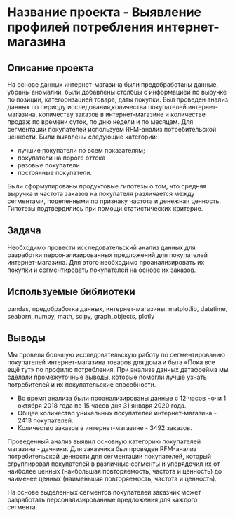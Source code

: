 # Название проекта - Выявление профилей потребления интернет-магазина

## Описание проекта

На основе данных интернет-магазина были предобработаны данные, убраны аномалии, были добавлены столбцы с информацией по выручке по позиции, категоризацией товара, даты покупки. Был проведен анализ данных по периоду исследования,количества покупателей интернет-магазина, количеству заказов в интернет-магазине и количестве продаж по времени суток, по дню недели и по месяцам. Для сегментации покупателей используем RFM-анализ потребительской ценности.
Были выявлены следующие категории:

- лучшие покупатели по всем показателям;
- покупатели на пороге оттока
- разовые покупатели
- постоянные покупатели.

Были сформулированы продуктовые гипотезы о том, что средняя выручка и частота заказов на покупателя различается между сегментами, поделенными по признаку частота и денежная ценность. Гипотезы подтвердились при помощи статистических критерие.

## Задача

Необходимо провести исследовательский анализ данных для разработки персонализированных предложений для покупателей интернет-магазина. Для этого необходимо проанализировать их покупки и сегментировать покупателей на основе их заказов.

## Используемые библиотеки

pandas, предобработка данных, интернет-магазины, matplotlib, datetime, seaborn, numpy, math, scipy, graph_objects, plotly

## Выводы

Мы провели большую исследовательскую работу по сегментированию покупателей интернет-магазина товаров для дома и быта «Пока все ещё тут» по профилю потребления. При анализе данных датафрейма мы сделали промежуточные выводы, которые помогли лучше узнать потребителей и их покупательские способности.

- Во время анализа были проанализированы данные с 12 часов ночи 1 октября 2018 года по 15 часов дня 31 января 2020 года.
- Общее количество уникальных покупателей интернет-магазина - 2413 покупателей.
- Количество заказов в интернет-магазине - 3492 заказов.

Проведенный анализ выявил основную категорию покупателей магазина - дачники.
Для заказчика был проведен RFM-анализ потребительской ценности для сегментации покупателей, который сгруппировал покупателей в различные сегменты и упорядочил их от наиболее ценных (наибольшая повторяемость, частота и ценность) до наименее ценных (наименьшая повторяемость, частота и ценность).

На основе выделенных сегментов покупателей заказчик может разработать персонализированные предложения для каждого сегмента.

